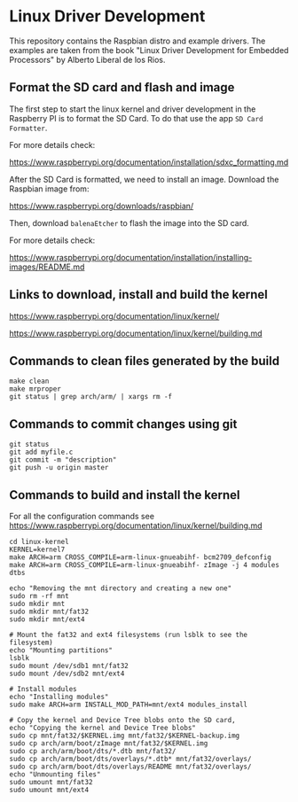 
# Linux Driver Development

This repository contains the Raspbian distro and example drivers. The examples
are taken from the book "Linux Driver Development for Embedded Processors" by
Alberto Liberal de los Rios.

## Format the SD card and flash and image

The first step to start the linux kernel and driver development in the Raspberry PI
is to format the SD Card. To do that use the app `SD Card Formatter`.

For more details check:

https://www.raspberrypi.org/documentation/installation/sdxc_formatting.md

After the SD Card is formatted, we need to install an image. Download the Raspbian
image from:

https://www.raspberrypi.org/downloads/raspbian/

Then, download `balenaEtcher` to flash the image into the SD card.

For more details check:

https://www.raspberrypi.org/documentation/installation/installing-images/README.md


## Links to download, install and build the kernel

https://www.raspberrypi.org/documentation/linux/kernel/

https://www.raspberrypi.org/documentation/linux/kernel/building.md

## Commands to clean files generated by the build

```shell
make clean
make mrproper
git status | grep arch/arm/ | xargs rm -f
```
## Commands to commit changes using git

```shell
git status
git add myfile.c 
git commit -m "description"
git push -u origin master
```

## Commands to build and install the kernel 

For all the configuration commands see https://www.raspberrypi.org/documentation/linux/kernel/building.md

```shell
cd linux-kernel
KERNEL=kernel7
make ARCH=arm CROSS_COMPILE=arm-linux-gnueabihf- bcm2709_defconfig
make ARCH=arm CROSS_COMPILE=arm-linux-gnueabihf- zImage -j 4 modules dtbs

echo "Removing the mnt directory and creating a new one"
sudo rm -rf mnt
sudo mkdir mnt
sudo mkdir mnt/fat32
sudo mkdir mnt/ext4

# Mount the fat32 and ext4 filesystems (run lsblk to see the filesystem)
echo "Mounting partitions"
lsblk
sudo mount /dev/sdb1 mnt/fat32
sudo mount /dev/sdb2 mnt/ext4

# Install modules
echo "Installing modules"
sudo make ARCH=arm INSTALL_MOD_PATH=mnt/ext4 modules_install

# Copy the kernel and Device Tree blobs onto the SD card,
echo "Copying the kernel and Device Tree blobs"
sudo cp mnt/fat32/$KERNEL.img mnt/fat32/$KERNEL-backup.img
sudo cp arch/arm/boot/zImage mnt/fat32/$KERNEL.img
sudo cp arch/arm/boot/dts/*.dtb mnt/fat32/
sudo cp arch/arm/boot/dts/overlays/*.dtb* mnt/fat32/overlays/
sudo cp arch/arm/boot/dts/overlays/README mnt/fat32/overlays/
echo "Unmounting files"
sudo umount mnt/fat32
sudo umount mnt/ext4






